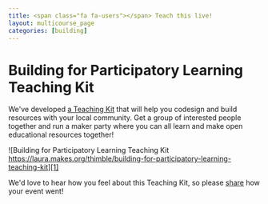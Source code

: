 ```yaml
---
title: <span class="fa fa-users"></span> Teach this live!
layout: multicourse_page
categories: [building]
---
```


# Building for Participatory Learning Teaching Kit

We've developed <a href="https://laura.makes.org/thimble/building-for-participatory-learning-teaching-kit">a Teaching Kit</a> that will help you codesign and build resources with your local community. Get a group of interested people together and run a maker party where you can all learn and make open educational resources together!

![Building for Participatory Learning Teaching Kit https://laura.makes.org/thimble/building-for-participatory-learning-teaching-kit][1]

We'd love to hear how you feel about this Teaching Kit, so please [share](http://mzl.la/gpluswebmaker) how your event went! 

[1]: http://i.imgur.com/hooWv49.png